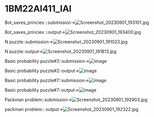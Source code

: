 # 1BM22AI411_IAI
Bot_saves_princies ::submission->![Screenshot_20230901_193101.jpg](https://github.com/Vasanth0106/1BM22AI411_IAI/assets/139615614/f0a85ebc-fb46-49a0-945a-66753a7b205a)



Bot_saves_princies ::output->![Screenshot_20230901_193400.jpg](https://github.com/Vasanth0106/1BM22AI411_IAI/assets/139615614/9a9b8e6c-4a80-438c-88b7-602b38c8aa80)



N puzzle::submission->![Screenshot_20230901_191023.jpg](https://github.com/Vasanth0106/1BM22AI411_IAI/assets/139615614/6b9a1019-7174-43d6-900f-3108c0e0583e)



N puzzle::output->![Screenshot_20230901_191813.jpg](https://github.com/Vasanth0106/1BM22AI411_IAI/assets/139615614/c361b252-9326-4c70-a9aa-51977e868979)


Basic probability puzzle#2::submission->![image](https://github.com/Vasanth0106/1BM22AI411_IAI/assets/139615614/32394671-8c8a-4d8e-babe-bc61a4eee19a)



Basic probability puzzle#2::output->![image](https://github.com/Vasanth0106/1BM22AI411_IAI/assets/139615614/eba769f5-1954-4d11-8506-03df27e26eb0)



Basic probability puzzle#7::submission->![image](https://github.com/Vasanth0106/1BM22AI411_IAI/assets/139615614/c52bcd45-c40d-451d-93e4-eab321083064)



Basic probability puzzle#7::output->![image](https://github.com/Vasanth0106/1BM22AI411_IAI/assets/139615614/00240d40-c878-4e59-b311-ae31d10591cb)



Packman problem::submission->![Screenshot_20230901_192903.jpg](https://github.com/Vasanth0106/1BM22AI411_IAI/assets/139615614/d17bb780-8c14-43c5-a08f-997c4be144d6)



packman problem:: output->![Screenshot_20230901_192322.jpg](https://github.com/Vasanth0106/1BM22AI411_IAI/assets/139615614/7047a021-994e-4e1e-9f08-d7765e260670)





